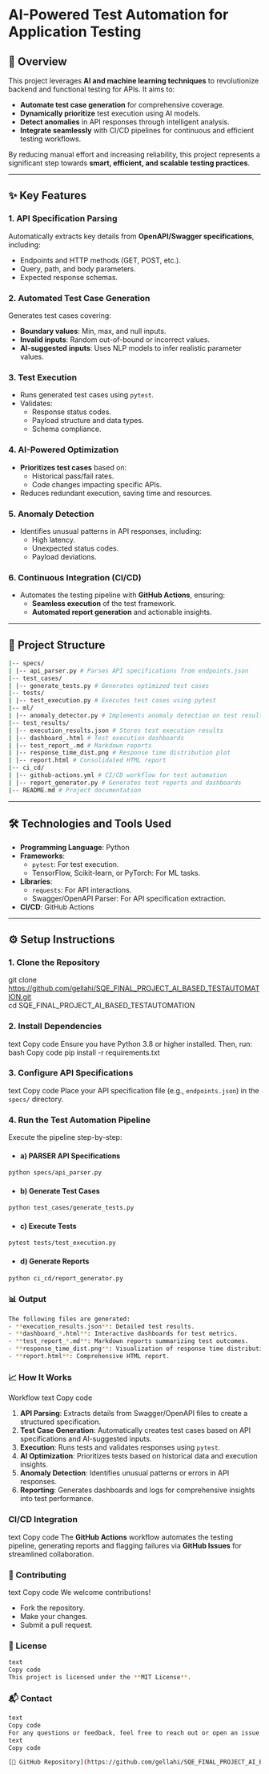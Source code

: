 

# **AI-Powered Test Automation for Application Testing**

## **🚀 Overview**  
This project leverages **AI and machine learning techniques** to revolutionize backend and functional testing for APIs. It aims to:  
- **Automate test case generation** for comprehensive coverage.  
- **Dynamically prioritize** test execution using AI models.  
- **Detect anomalies** in API responses through intelligent analysis.  
- **Integrate seamlessly** with CI/CD pipelines for continuous and efficient testing workflows.  

By reducing manual effort and increasing reliability, this project represents a significant step towards **smart, efficient, and scalable testing practices**.

---

## **✨ Key Features**  

### **1. API Specification Parsing**  
Automatically extracts key details from **OpenAPI/Swagger specifications**, including:  
- Endpoints and HTTP methods (GET, POST, etc.).  
- Query, path, and body parameters.  
- Expected response schemas.  

### **2. Automated Test Case Generation**  
Generates test cases covering:  
- **Boundary values**: Min, max, and null inputs.  
- **Invalid inputs**: Random out-of-bound or incorrect values.  
- **AI-suggested inputs**: Uses NLP models to infer realistic parameter values.  

### **3. Test Execution**  
- Runs generated test cases using `pytest`.  
- Validates:  
  - Response status codes.  
  - Payload structure and data types.  
  - Schema compliance.  

### **4. AI-Powered Optimization**  
- **Prioritizes test cases** based on:  
  - Historical pass/fail rates.  
  - Code changes impacting specific APIs.  
- Reduces redundant execution, saving time and resources.  

### **5. Anomaly Detection**  
- Identifies unusual patterns in API responses, including:  
  - High latency.  
  - Unexpected status codes.  
  - Payload deviations.  

### **6. Continuous Integration (CI/CD)**  
- Automates the testing pipeline with **GitHub Actions**, ensuring:  
  - **Seamless execution** of the test framework.  
  - **Automated report generation** and actionable insights.  

---

## **📂 Project Structure** 
````bash
|-- specs/
| |-- api_parser.py # Parses API specifications from endpoints.json
|-- test_cases/
| |-- generate_tests.py # Generates optimized test cases
|-- tests/
| |-- test_execution.py # Executes test cases using pytest
|-- ml/
| |-- anomaly_detector.py # Implements anomaly detection on test results
|-- test_results/
| |-- execution_results.json # Stores test execution results
| |-- dashboard_.html # Test execution dashboards
| |-- test_report_.md # Markdown reports
| |-- response_time_dist.png # Response time distribution plot
| |-- report.html # Consolidated HTML report
|-- ci_cd/
| |-- github-actions.yml # CI/CD workflow for test automation
| |-- report_generator.py # Generates test reports and dashboards
|-- README.md # Project documentation

````
---

## **🛠 Technologies and Tools Used**  
- **Programming Language**: Python  
- **Frameworks**:  
  - `pytest`: For test execution.  
  - TensorFlow, Scikit-learn, or PyTorch: For ML tasks.  
- **Libraries**:  
  - `requests`: For API interactions.  
  - Swagger/OpenAPI Parser: For API specification extraction.  
- **CI/CD**: GitHub Actions  

---

## **⚙️ Setup Instructions**  

### **1. Clone the Repository**  

git clone https://github.com/gellahi/SQE_FINAL_PROJECT_AI_BASED_TESTAUTOMATION.git  
cd SQE_FINAL_PROJECT_AI_BASED_TESTAUTOMATION

### **2. Install Dependencies** 
text
Copy code
Ensure you have Python 3.8 or higher installed. Then, run:  
bash
Copy code
pip install -r requirements.txt  
### **3. Configure API Specifications**  
text
Copy code
Place your API specification file (e.g., `endpoints.json`) in the `specs/` directory.  
### **4. Run the Test Automation Pipeline** 
Execute the pipeline step-by-step:  

- #### a) PARSER API Specifications
```bash
python specs/api_parser.py  
```` 
- #### b) Generate Test Cases
```bash
python test_cases/generate_tests.py  
```` 
- #### c) Execute Tests
```bash
pytest tests/test_execution.py
```` 
- #### d) Generate Reports
```bash
python ci_cd/report_generator.py
````
### **📊 Output** 

```bash
The following files are generated:  
- **execution_results.json**: Detailed test results.  
- **dashboard_*.html**: Interactive dashboards for test metrics.  
- **test_report_*.md**: Markdown reports summarizing test outcomes.  
- **response_time_dist.png**: Visualization of response time distributions.  
- **report.html**: Comprehensive HTML report.
````
### **📈 How It Works**  
Workflow
text
Copy code
1. **API Parsing**: Extracts details from Swagger/OpenAPI files to create a structured specification.  
2. **Test Case Generation**: Automatically creates test cases based on API specifications and AI-suggested inputs.  
3. **Execution**: Runs tests and validates responses using `pytest`.  
4. **AI Optimization**: Prioritizes tests based on historical data and execution insights.  
5. **Anomaly Detection**: Identifies unusual patterns or errors in API responses.  
6. **Reporting**: Generates dashboards and logs for comprehensive insights into test performance.  
### **CI/CD Integration**  
text
Copy code
The **GitHub Actions** workflow automates the testing pipeline, generating reports and flagging failures via **GitHub Issues** for streamlined collaboration.  
### **🤝 Contributing**  
text
Copy code
We welcome contributions!  
- Fork the repository.  
- Make your changes.  
- Submit a pull request.  
### **📜 License**  

```bash
text
Copy code
This project is licensed under the **MIT License**.
````
### **📬 Contact**  

```bash
text
Copy code
For any questions or feedback, feel free to reach out or open an issue in the GitHub repository.  
text
Copy code
````

```bash
[🔗 GitHub Repository](https://github.com/gellahi/SQE_FINAL_PROJECT_AI_BASED_TESTAUTOMATION.git
````
